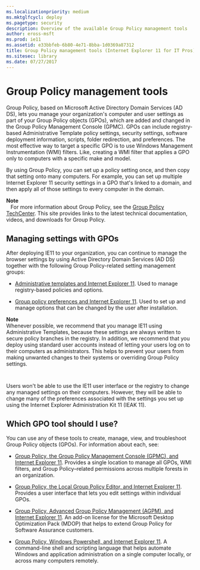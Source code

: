 ```yaml
---
ms.localizationpriority: medium
ms.mktglfcycl: deploy
ms.pagetype: security
description: Overview of the available Group Policy management tools
author: eross-msft
ms.prod: ie11
ms.assetid: e33bbfeb-6b80-4e71-8bba-1d0369a87312
title: Group Policy management tools (Internet Explorer 11 for IT Pros)
ms.sitesec: library
ms.date: 07/27/2017
---
```



# Group Policy management tools
Group Policy, based on Microsoft Active Directory Domain Services (AD DS), lets you manage your organization's computer and user settings as part of your Group Policy objects (GPOs), which are added and changed in the Group Policy Management Console (GPMC). GPOs can include registry-based Administrative Template policy settings, security settings, software deployment information, scripts, folder redirection, and preferences. The most effective way to target a specific GPO is to use Windows Management Instrumentation (WMI) filters. Like, creating a WMI filter that applies a GPO only to computers with a specific make and model.

By using Group Policy, you can set up a policy setting once, and then copy that setting onto many computers. For example, you can set up multiple Internet Explorer 11 security settings in a GPO that's linked to a domain, and then apply all of those settings to every computer in the domain.

**Note**<br>  
For more information about Group Policy, see the [Group Policy TechCenter](https://go.microsoft.com/fwlink/p/?LinkId=214514). This site provides links to the latest technical documentation, videos, and downloads for Group Policy.

## Managing settings with GPOs
After deploying IE11 to your organization, you can continue to manage the browser settings by using Active Directory Domain Services (AD DS) together with the following Group Policy-related setting management groups:

-   [Administrative templates and Internet Explorer 11](administrative-templates-and-ie11.md). Used to manage registry-based policies and options.

-   [Group policy preferences and Internet Explorer 11](group-policy-preferences-and-ie11.md). Used to set up and manage options that can be changed by the user after installation.

**Note**<br>
Whenever possible, we recommend that you manage IE11 using Administrative Templates, because these settings are always written to secure policy branches in the registry. In addition, we recommend that you deploy using standard user accounts instead of letting your users log on to their computers as administrators. This helps to prevent your users from making unwanted changes to their systems or overriding Group Policy settings.

     
Users won't be able to use the IE11 user interface or the registry to change any managed settings on their computers. However, they will be able to change many of the preferences associated with the settings you set up using the Internet Explorer Administration Kit 11 (IEAK 11).

## Which GPO tool should I use?
You can use any of these tools to create, manage, view, and troubleshoot Group Policy objects (GPOs). For information about each, see:

-   [Group Policy, the Group Policy Management Console (GPMC), and Internet Explorer 11](group-policy-and-group-policy-mgmt-console-ie11.md). Provides a single location to manage all GPOs, WMI filters, and Group Policy–related permissions across multiple forests in an organization.

-   [Group Policy, the Local Group Policy Editor, and Internet Explorer 11](group-policy-and-local-group-policy-editor-ie11.md). Provides a user interface that lets you edit settings within individual GPOs.

-   [Group Policy, Advanced Group Policy Management (AGPM), and Internet Explorer 11](group-policy-and-advanced-group-policy-mgmt-ie11.md). An add-on license for the Microsoft Desktop Optimization Pack (MDOP) that helps to extend Group Policy for Software Assurance customers.

-   [Group Policy, Windows Powershell, and Internet Explorer 11](group-policy-windows-powershell-ie11.md). A command-line shell and scripting language that helps automate Windows and application administration on a single computer locally, or across many computers remotely.

 

 



